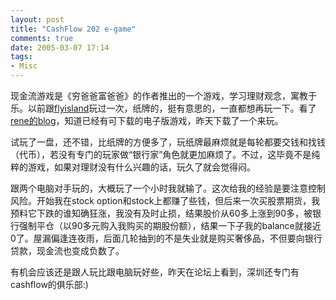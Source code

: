 ```yaml
---
layout: post
title: "CashFlow 202 e-game"
comments: true
date: 2005-03-07 17:14
tags:
- Misc
---
```

现金流游戏是《穷爸爸富爸爸》的作者推出的一个游戏，学习理财观念，寓教于乐。以前跟[flyisland](http://flyisland.blogbus.com/)玩过一次，纸牌的，挺有意思的，一直都想再玩一下。看了[rene的blog](http://rene.blogbus.com/)，知道已经有可下载的电子版游戏，昨天下载了一个来玩。

试玩了一盘，还不错，比纸牌的方便多了，玩纸牌最麻烦就是每轮都要交钱和找钱（代币），若没有专门的玩家做“银行家”角色就更加麻烦了。不过，这毕竟不是纯粹的游戏，如果对理财没有什么兴趣的话，玩久了就会觉得闷。

跟两个电脑对手玩的，大概玩了一个小时我就输了。这次给我的经验是要注意控制风险。开始我在stock option和stock上都赚了些钱，但后来一次买股票期货，我预料它下跌的谁知确狂涨，我没有及时止损，结果股价从60多上涨到90多，被银行强制平仓（以90多元购入我购买的期股份额），结果一下子我的balance就接近0了。屋漏偏逢连夜雨，后面几轮抽到的不是失业就是购买奢侈品，不但要向银行贷款，现金流也变成负数了。

有机会应该还是跟人玩比跟电脑玩好些，昨天在论坛上看到，深圳还专门有cashflow的俱乐部:)
